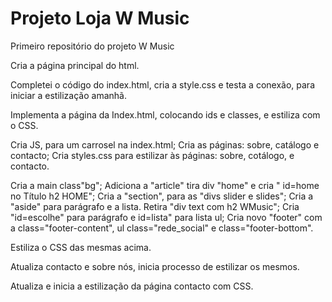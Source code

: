 # Projeto Loja W Music
 Primeiro repositório do projeto W Music

Cria a página principal do html.

Completei o código do index.html, cria a style.css e testa a conexão, para iniciar a estilização amanhã.

Implementa a página da Index.html, colocando ids e classes, e estiliza com o CSS.

Cria JS, para um carrosel na index.html;
Cria as páginas: sobre, catálogo e contacto;
Cria styles.css para estilizar às páginas: sobre, cotálogo, e contacto.

Cria a main class"bg";
Adiciona a "article" tira div "home" e cria " id=home no Título h2 HOME";
Cria a "section", para as "divs slider e slides";
Cria a "aside" para parágrafo e a lista. Retira "div text com h2 WMusic";
Cria "id=escolhe" para parágrafo e id=lista" para lista ul;
Cria novo "footer" com a class="footer-content", ul class="rede_social" e class="footer-bottom".

Estiliza o CSS das mesmas acima.

Atualiza contacto e sobre nós, inicia processo de estilizar os mesmos.

Atualiza e inicia a estilização da página contacto com CSS.
